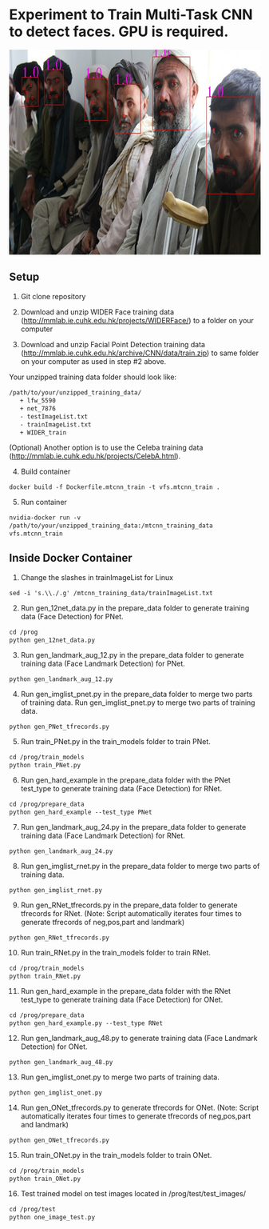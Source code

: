 # Experiment to Train Multi-Task CNN to detect faces. GPU is required.

<img src="assets/afghan.jpg" width=730 height=410 alt="Face detection example" />

## Setup

1. Git clone repository

2. Download and unzip WIDER Face training data (http://mmlab.ie.cuhk.edu.hk/projects/WIDERFace/) to a folder on your computer 

3. Download and unzip Facial Point Detection training data (http://mmlab.ie.cuhk.edu.hk/archive/CNN/data/train.zip) to same folder on your computer as used in step #2 above.

Your unzipped training data folder should look like:
```
/path/to/your/unzipped_training_data/
   + lfw_5590
   + net_7876
   - testImageList.txt
   - trainImageList.txt
   + WIDER_train
```

(Optional) Another option is to use the Celeba training data (http://mmlab.ie.cuhk.edu.hk/projects/CelebA.html). 

4. Build container
```
docker build -f Dockerfile.mtcnn_train -t vfs.mtcnn_train .
```
5. Run container
```
nvidia-docker run -v /path/to/your/unzipped_training_data:/mtcnn_training_data vfs.mtcnn_train
```

## Inside Docker Container

1. Change the slashes in trainImageList for Linux
```
sed -i 's.\\./.g' /mtcnn_training_data/trainImageList.txt
```

2. Run gen_12net_data.py in the prepare_data folder to generate training data (Face Detection) for PNet.
```
cd /prog
python gen_12net_data.py
```

3. Run gen_landmark_aug_12.py in the prepare_data folder to generate training data (Face Landmark Detection) for PNet.
``` 
python gen_landmark_aug_12.py 
```

4. Run gen_imglist_pnet.py in the prepare_data folder to merge two parts of training data.
Run gen_imglist_pnet.py to merge two parts of training data.
```
python gen_PNet_tfrecords.py 
```

5. Run train_PNet.py in the train_models folder to train PNet.
```
cd /prog/train_models
python train_PNet.py 
```

6. Run gen_hard_example in the prepare_data folder with the PNet test_type to generate training data (Face Detection) for RNet. 
```
cd /prog/prepare_data
python gen_hard_example --test_type PNet
```

7. Run gen_landmark_aug_24.py in the prepare_data folder to generate training data (Face Landmark Detection) for RNet. 
```
python gen_landmark_aug_24.py
```

8. Run gen_imglist_rnet.py in the prepare_data folder to merge two parts of training data.
```
python gen_imglist_rnet.py
```

9. Run gen_RNet_tfrecords.py in the prepare_data folder to generate tfrecords for RNet.
(Note: Script automatically iterates four times to generate tfrecords of neg,pos,part and landmark)
```
python gen_RNet_tfrecords.py
```

10. Run train_RNet.py in the train_models folder to train RNet.
```
cd /prog/train_models
python train_RNet.py
```

11. Run gen_hard_example in the prepare_data folder with the RNet test_type to generate training data (Face Detection) for ONet.
```
cd /prog/prepare_data
python gen_hard_example.py --test_type RNet
```

12. Run gen_landmark_aug_48.py to generate training data (Face Landmark Detection) for ONet.
```
python gen_landmark_aug_48.py 
```

13. Run gen_imglist_onet.py to merge two parts of training data.
```
python gen_imglist_onet.py
```

14. Run gen_ONet_tfrecords.py to generate tfrecords for ONet.
(Note: Script automatically iterates four times to generate tfrecords of neg,pos,part and landmark)
```
python gen_ONet_tfrecords.py
```

15. Run train_ONet.py in the train_models folder to train ONet.
```
cd /prog/train_models
python train_ONet.py
```

16. Test trained model on test images located in /prog/test/test_images/
```
cd /prog/test
python one_image_test.py
```
